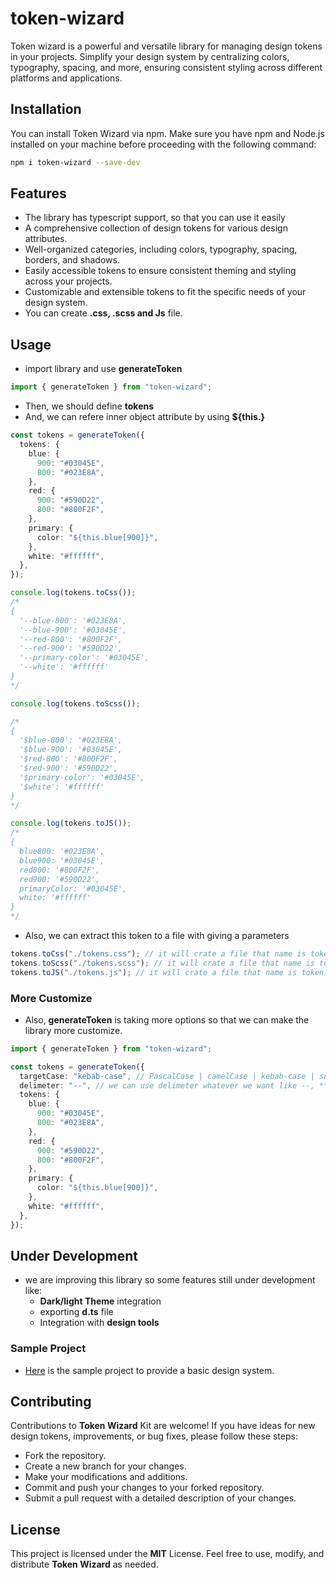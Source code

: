 # token-wizard

Token wizard is a powerful and versatile library for managing design tokens in your projects. Simplify your design system by centralizing colors, typography, spacing, and more, ensuring consistent styling across different platforms and applications.

## Installation

You can install Token Wizard via npm. Make sure you have npm and Node.js installed on your machine before proceeding with the following command:

```bash
npm i token-wizard --save-dev
```

## Features

- The library has typescript support, so that you can use it easily
- A comprehensive collection of design tokens for various design attributes.
- Well-organized categories, including colors, typography, spacing, borders, and shadows.
- Easily accessible tokens to ensure consistent theming and styling across your projects.
- Customizable and extensible tokens to fit the specific needs of your design system.
- You can create **.css, .scss and Js** file.

## Usage

- import library and use **generateToken**

```ts
import { generateToken } from "token-wizard";
```

- Then, we should define **tokens**
- And, we can refere inner object attribute by using **${this.}**

```ts
const tokens = generateToken({
  tokens: {
    blue: {
      900: "#03045E",
      800: "#023E8A",
    },
    red: {
      900: "#590D22",
      800: "#800F2F",
    },
    primary: {
      color: "${this.blue[900]}",
    },
    white: "#ffffff",
  },
});

console.log(tokens.toCss());
/*
{
  '--blue-800': '#023E8A',
  '--blue-900': '#03045E',
  '--red-800': '#800F2F',
  '--red-900': '#590D22',
  '--primary-color': '#03045E',
  '--white': '#ffffff'
}
*/

console.log(tokens.toScss());

/*
{
  '$blue-800': '#023E8A',
  '$blue-900': '#03045E',
  '$red-800': '#800F2F',
  '$red-900': '#590D22',
  '$primary-color': '#03045E',
  '$white': '#ffffff'
}
*/

console.log(tokens.toJS());
/*
{
  blue800: '#023E8A',
  blue900: '#03045E',
  red800: '#800F2F',
  red900: '#590D22',
  primaryColor: '#03045E',
  white: '#ffffff'
}
*/
```

- Also, we can extract this token to a file with giving a parameters

```ts
tokens.toCss("./tokens.css"); // it will crate a file that name is token.css under :root
tokens.toScss("./tokens.scss"); // it will crate a file that name is token.scss
tokens.toJS("./tokens.js"); // it will crate a file that name is token.js
```

### More Customize

- Also, **generateToken** is taking more options so that we can make the library more customize.

```ts
import { generateToken } from "token-wizard";

const tokens = generateToken({
  targetCase: "kebab-case", // PascalCase | camelCase | kebab-case | snake_case
  delimeter: "--", // we can use delimeter whatever we want like --, **, __ etc.
  tokens: {
    blue: {
      900: "#03045E",
      800: "#023E8A",
    },
    red: {
      900: "#590D22",
      800: "#800F2F",
    },
    primary: {
      color: "${this.blue[900]}",
    },
    white: "#ffffff",
  },
});
```

## Under Development

- we are improving this library so some features still under development like:
  - **Dark/light Theme** integration
  - exporting **d.ts** file
  - Integration with **design tools**

### Sample Project

- [Here](https://github.com/ridvandmrc/design-token) is the sample project to provide a basic design system.

## Contributing

Contributions to **Token Wizard** Kit are welcome! If you have ideas for new design tokens, improvements, or bug fixes, please follow these steps:

- Fork the repository.
- Create a new branch for your changes.
- Make your modifications and additions.
- Commit and push your changes to your forked repository.
- Submit a pull request with a detailed description of your changes.

## License

This project is licensed under the **MIT** License. Feel free to use, modify, and distribute **Token Wizard** as needed.
